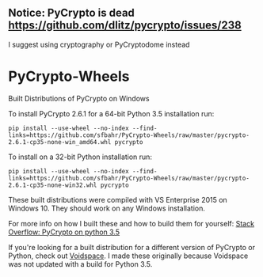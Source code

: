 ## Notice: PyCrypto is dead https://github.com/dlitz/pycrypto/issues/238
I suggest using cryptography or PyCryptodome instead

# PyCrypto-Wheels
Built Distributions of PyCrypto on Windows

To install PyCrypto 2.6.1 for a 64-bit Python 3.5 installation run:
```
pip install --use-wheel --no-index --find-links=https://github.com/sfbahr/PyCrypto-Wheels/raw/master/pycrypto-2.6.1-cp35-none-win_amd64.whl pycrypto
```

To install on a 32-bit Python installation run:
```
pip install --use-wheel --no-index --find-links=https://github.com/sfbahr/PyCrypto-Wheels/raw/master/pycrypto-2.6.1-cp35-none-win32.whl pycrypto
```

These built distributions were compiled with VS Enterprise 2015 on Windows 10. They should work on any Windows installation.

For more info on how I built these and how to build them for yourself: [Stack Overflow: PyCrypto on python 3.5](http://stackoverflow.com/questions/32800336/pycrypto-on-python-3-5)


If you're looking for a built distribution for a different version of PyCrypto or Python, check out [Voidspace](http://www.voidspace.org.uk/python/modules.shtml#pycrypto). I made these originally because Voidspace was not updated with a build for Python 3.5.

